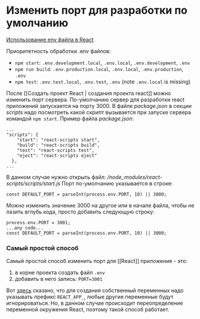 # Изменить порт для разработки по умолчанию

[Использование env файла в React](https://create-react-app.dev/docs/adding-custom-environment-variables/#what-other-env-files-can-be-used)

Приоритетность обработки .env файлов:

- `npm start`: `.env.development.local`, `.env.local`, `.env.development`, `.env`
- `npm run build`: `.env.production.local`, `.env.local`, `.env.production`, `.env`
- `npm test`: `.env.test.local`, `.env.test`, `.env` (note `.env.local` is missing)

После [[Создать проект React | создания проекта react]] можно изменить порт сервера. По-умолчанию сервер для разработки react приложений запускается на порту 3000.
В файле *package.json* в секции *scripts* надо посмотреть какой скрипт вызывается при запуске сервера командой `npm start`. Пример файла *package.json*:
```
...
"scripts": {
    "start": "react-scripts start",
    "build": "react-scripts build",
    "test": "react-scripts test",
    "eject": "react-scripts eject"
  },
...
```
В данном случае нужно открыть файл:
*/node_modules/react-scripts/scripts/start.js*
Порт по-умолчанию указывается в строке:
```
const DEFAULT_PORT = parseInt(process.env.PORT, 10) || 3000;
```

Можно изменить значение 3000 на другое или в начале файла, чтобы не лазить вглубь кода, просто добавить следующую строку:
```
process.env.PORT = 3001;
...any code...
const DEFAULT_PORT = parseInt(process.env.PORT, 10) || 3000;
```

### Самый простой способ

Самый простой способ изменить порт для [[React]] приложения - это:
1) в корне проекта создать файл `.env`
2) добавить в него запись: `PORT=3001`

Вот [здесь](https://create-react-app.dev/docs/adding-custom-environment-variables/) сказано, что для создания собственный переменных надо указывать префикс `REACT_APP_`, любые другие переменные будут игнорироваться. Но, в данном случае происходит переопределение переменной окружения React, поэтому такой способ работает.